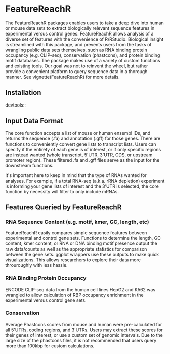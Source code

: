 # FeatureReachR
The FeatureReachR packages enables users to take a deep dive into human or mouse data sets to extract biologically relevant sequence features in experimental versus control genes. FeatureReachR allows analysis of a diverse set of features with the convenience of R/RStudio. Biological insight is streamlined with this package, and prevents users from the tasks of wrangling public data sets themselves, such as RNA binding protein occupancy (e.g. CLIP-seq), conservation (phastcons), and protein binding motif databases. The package makes use of a variety of custom functions and existing tools. Our goal was not to reinvent the wheel, but rather provide a convenient platform to query sequence data in a thorough manner. See vignette(FeatureReachR) for more details.
## Installation
devtools::
## Input Data Format
The core function accepts a list of mouse or human ensembl IDs, and returns the sequence (.fa) and annotation (.gff) for those genes. There are functions to conveniently convert gene lists to transcript lists. Users can specify if the entirety of each gene is of interest, or if only specific regions are instead wanted (whole transcript, 5'UTR, 3'UTR, CDS, or upstream promoter region). These filtered .fa and .gff files serve as the input for the downstream functions. 

It's important here to keep in mind that the type of RNAs wanted for analyses. For example, if a total RNA-seq (a.k.a. rRNA depletion) experiment is informing your gene lists of interest and the 3'UTR is selected, the core function by necessity will filter to only include mRNAs. 
## Features Queried by FeatureReachR
### RNA Sequence Content (e.g. motif, kmer, GC, length, etc)
FeatureReachR easily compares simple sequence features between experimental and control gene sets. Functions to determine the length, GC content, kmer content, or RNA or DNA binding motif presence output the raw data/counts as well as the appropriate statistics for comparison between the gene sets. ggplot wrappers use these outputs to make quick visualizations. This allows researchers to explore their data more throuroughly with less hassle.
### RNA Binding Protein Occupancy
ENCODE CLIP-seq data from the human cell lines HepG2 and K562 was wrangled to allow calculation of RBP occupancy enrichment in the experimental versus control gene sets. 
### Conservation
Average Phastcons scores from mouse and human were pre-calculated for all 5'UTRs, coding regions, and 3'UTRs. Users may extract these scores for their genes of interest, or use a custom set of genomic intervals. Due to the large size of the phastcons files, it is not recommended that users query more than 100kbp for custom calculations.

